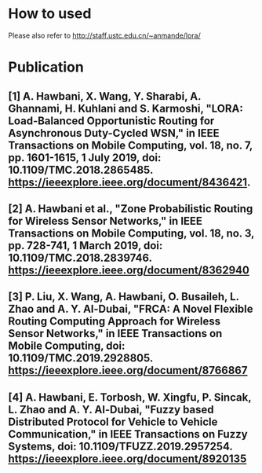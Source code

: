 # How to used
Please also refer to  http://staff.ustc.edu.cn/~anmande/lora/

# Publication 
[1]  A. Hawbani, X. Wang, Y. Sharabi, A. Ghannami, H. Kuhlani and S. Karmoshi, "LORA: Load-Balanced Opportunistic Routing for Asynchronous Duty-Cycled WSN," in IEEE Transactions on Mobile Computing, vol. 18, no. 7, pp. 1601-1615, 1 July 2019, doi: 10.1109/TMC.2018.2865485.
https://ieeexplore.ieee.org/document/8436421.
--
[2] A. Hawbani et al., "Zone Probabilistic Routing for Wireless Sensor Networks," in IEEE Transactions on Mobile Computing, vol. 18, no. 3, pp. 728-741, 1 March 2019, doi: 10.1109/TMC.2018.2839746. 
https://ieeexplore.ieee.org/document/8362940
--
[3] P. Liu, X. Wang, A. Hawbani, O. Busaileh, L. Zhao and A. Y. Al-Dubai, "FRCA: A Novel Flexible Routing Computing Approach for Wireless Sensor Networks," in IEEE Transactions on Mobile Computing, doi: 10.1109/TMC.2019.2928805.
https://ieeexplore.ieee.org/document/8766867
--
[4] A. Hawbani, E. Torbosh, W. Xingfu, P. Sincak, L. Zhao and A. Y. Al-Dubai, "Fuzzy based Distributed Protocol for Vehicle to Vehicle Communication," in IEEE Transactions on Fuzzy Systems, doi: 10.1109/TFUZZ.2019.2957254.
https://ieeexplore.ieee.org/document/8920135
--




